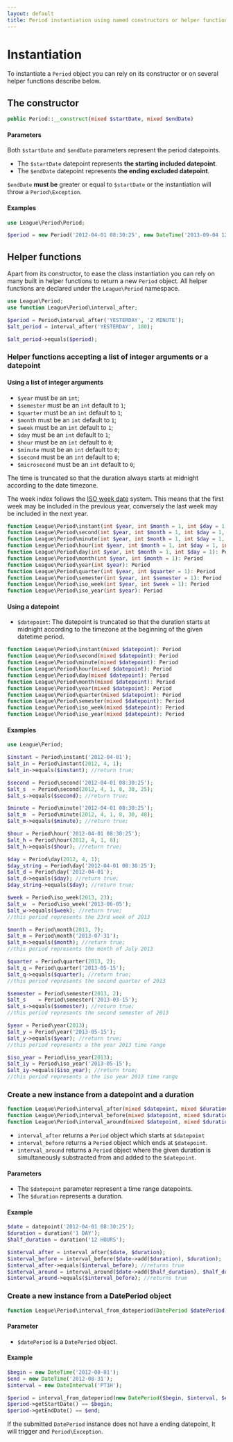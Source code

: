 ```yaml
---
layout: default
title: Period instantiation using named constructors or helper functions
---
```


# Instantiation

To instantiate a `Period` object you can rely on its constructor or on several helper functions describe below.

## The constructor

~~~php
public Period::__construct(mixed $startDate, mixed $endDate)
~~~

#### Parameters

Both `$startDate` and `$endDate` parameters represent the period datepoints.

- The `$startDate` datepoint represents **the starting included datepoint**.
- The `$endDate` datepoint represents **the ending excluded datepoint**.

`$endDate` **must be** greater or equal to `$startDate` or the instantiation will throw a `Period\Exception`.

#### Examples

~~~php
use League\Period\Period;

$period = new Period('2012-04-01 08:30:25', new DateTime('2013-09-04 12:35:21'));
~~~

## Helper functions

Apart from its constructor, to ease the class instantiation you can rely on many built in helper functions to return a new `Period` object. All helper functions are declared under the `League\Period` namespace.

~~~php
use League\Period;
use function League\Period\interval_after;

$period = Period\interval_after('YESTERDAY', '2 MINUTE');
$alt_period = interval_after('YESTERDAY', 180);

$alt_period->equals($period);
~~~

### Helper functions accepting a list of integer arguments or a datepoint

#### Using a list of integer arguments

- `$year` must be an `int`;
- `$semester` must be an `int` default to `1`;
- `$quarter` must be an `int` default to `1`;
- `$month` must be an `int` default to `1`;
- `$week` must be an `int` default to `1`;
- `$day` must be an `int` default to `1`;
- `$hour` must be an `int` default to `0`;
- `$minute` must be an `int` default to `0`;
- `$second` must be an `int` default to `0`;
- `$microsecond` must be an `int` default to `0`;

The time is truncated so that the duration always starts at midnight according to the date timezone.

<p class="message-notice">The week index follows the <a href="https://en.wikipedia.org/wiki/ISO_week_date" target="_blank">ISO week date</a> system. This means that the first week may be included in the previous year, conversely the last week may be included in the next year.</p>

~~~php
function League\Period\instant(int $year, int $month = 1, int $day = 1, int $hour = 0, int $minute = 0, int $second = 0, int $microsecond = 0): Period
function League\Period\second(int $year, int $month = 1, int $day = 1, int $hour = 0, int $minute = 0, int $second = 0): Period
function League\Period\minute(int $year, int $month = 1, int $day = 1, int $hour = 0, int $minute = 0): Period
function League\Period\hour(int $year, int $month = 1, int $day = 1, int $hour = 0): Period
function League\Period\day(int $year, int $month = 1, int $day = 1): Period
function League\Period\month(int $year, int $month = 1): Period
function League\Period\year(int $year): Period
function League\Period\quarter(int $year, int $quarter = 1): Period
function League\Period\semester(int $year, int $semester = 1): Period
function League\Period\iso_week(int $year, int $week = 1): Period
function League\Period\iso_year(int $year): Period
~~~

#### Using a datepoint

- `$datepoint`: The datepoint is truncated so that the duration starts at midnight according to the timezone at the beginning of the given datetime period.

~~~php
function League\Period\instant(mixed $datepoint): Period
function League\Period\second(mixed $datepoint): Period
function League\Period\minute(mixed $datepoint): Period
function League\Period\hour(mixed $datepoint): Period
function League\Period\day(mixed $datepoint): Period
function League\Period\month(mixed $datepoint): Period
function League\Period\year(mixed $datepoint): Period
function League\Period\quarter(mixed $datepoint): Period
function League\Period\semester(mixed $datepoint): Period
function League\Period\iso_week(mixed $datepoint): Period
function League\Period\iso_year(mixed $datepoint): Period
~~~

#### Examples

~~~php
use League\Period;

$instant = Period\instant('2012-04-01');
$alt_in = Period\instant(2012, 4, 1);
$alt_in->equals($instant); //return true;

$second = Period\second('2012-04-01 08:30:25');
$alt_s  = Period\second(2012, 4, 1, 8, 30, 25);
$alt_s->equals($second); //return true;

$minute = Period\minute('2012-04-01 08:30:25');
$alt_m  = Period\minute(2012, 4, 1, 8, 30, 48);
$alt_m->equals($minute); //return true;

$hour = Period\hour('2012-04-01 08:30:25');
$alt_h = Period\hour(2012, 4, 1, 8);
$alt_h->equals($hour); //return true;

$day = Period\day(2012, 4, 1);
$day_string = Period\day('2012-04-01 08:30:25');
$alt_d = Period\day('2012-04-01');
$alt_d->equals($day); //return true;
$day_string->equals($day); //return true;

$week = Period\iso_week(2013, 23);
$alt_w  = Period\iso_week('2013-06-05');
$alt_w->equals($week); //return true;
//this period represents the 23rd week of 2013

$month = Period\month(2013, 7);
$alt_m = Period\month('2013-07-31');
$alt_m->equals($month); //return true;
//this period represents the month of July 2013

$quarter = Period\quarter(2013, 2);
$alt_q = Period\quarter('2013-05-15');
$alt_q->equals($quarter); //return true;
//this period represents the second quarter of 2013

$semester = Period\semester(2013, 2);
$alt_s    = Period\semester('2013-03-15');
$alt_s->equals($semester); //return true;
//this period represents the second semester of 2013

$year = Period\year(2013);
$alt_y = Period\year('2013-05-15');
$alt_y->equals($year); //return true;
//this period represents a the year 2013 time range

$iso_year = Period\iso_year(2013);
$alt_iy = Period\iso_year('2013-05-15');
$alt_iy->equals($iso_year); //return true;
//this period represents a the iso year 2013 time range
~~~

### Create a new instance from a datepoint and a duration

~~~php
function League\Period\interval_after(mixed $datepoint, mixed $duration): Period
function League\Period\interval_before(mixed $datepoint, mixed $duration): Period
function League\Period\interval_around(mixed $datepoint, mixed $duration): Period
~~~

- `interval_after` returns a `Period` object which starts at `$datepoint`
- `interval_before` returns a `Period` object which ends at `$datepoint`.
- `interval_around` returns a `Period` object where the given duration is simultaneously substracted from and added to the `$datepoint`.

#### Parameters

- The `$datepoint` parameter represent a time range datepoints.
- The `$duration` represents a duration.

#### Example

~~~php
$date = datepoint('2012-04-01 08:30:25');
$duration = duration('1 DAY');
$half_duration = duration('12 HOURS');

$interval_after = interval_after($date, $duration);
$interval_before = interval_before($date->add($duration), $duration);
$interval_after->equals($interval_before); //returns true
$interval_around = interval_around($date->add($half_duration), $half_duration);
$interval_around->equals($interval_before); //returns true
~~~

### Create a new instance from a DatePeriod object

~~~php
function League\Period\interval_from_dateperiod(DatePeriod $datePeriod): Period
~~~

#### Parameter

- `$datePeriod` is a `DatePeriod` object.

#### Example

~~~php
$begin = new DateTime('2012-08-01');
$end = new DateTime('2012-08-31');
$interval = new DateInterval('PT1H');

$period = interval_from_dateperiod(new DatePeriod($begin, $interval, $end));
$period->getStartDate() == $begin;
$period->getEndDate() == $end;
~~~

<p class="message-warning">If the submitted <code>DatePeriod</code> instance does not have a ending datepoint, It will trigger and <code>Period\Exception</code>.</p>